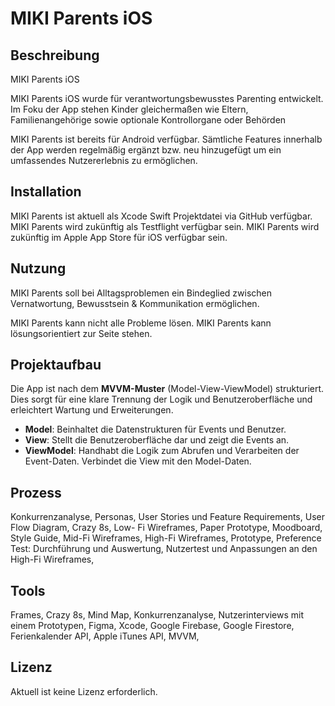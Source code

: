 # MIKI Parents iOS


## Beschreibung

MIKI Parents iOS

MIKI Parents iOS wurde für verantwortungsbewusstes Parenting entwickelt.
Im Foku der App stehen Kinder gleichermaßen wie Eltern, Familienangehörige sowie optionale Kontrollorgane oder Behörden

MIKI Parents ist bereits für Android verfügbar.
Sämtliche Features innerhalb der App werden regelmäßig ergänzt bzw. neu hinzugefügt um ein umfassendes Nutzererlebnis zu ermöglichen.


## Installation

MIKI Parents ist aktuell als Xcode Swift Projektdatei via GitHub verfügbar.
MIKI Parents wird zukünftig als Testflight verfügbar sein.
MIKI Parents wird zukünftig im Apple App Store für iOS verfügbar sein.


## Nutzung

MIKI Parents soll bei Alltagsproblemen ein Bindeglied zwischen Vernatwortung, Bewusstsein & Kommunikation ermöglichen.

MIKI Parents kann nicht alle Probleme lösen.
MIKI Parents kann lösungsorientiert zur Seite stehen.


## Projektaufbau

Die App ist nach dem **MVVM-Muster** (Model-View-ViewModel) strukturiert.
Dies sorgt für eine klare Trennung der Logik und Benutzeroberfläche und erleichtert Wartung und Erweiterungen. 

- **Model**: Beinhaltet die Datenstrukturen für Events und Benutzer.
- **View**: Stellt die Benutzeroberfläche dar und zeigt die Events an.
- **ViewModel**: Handhabt die Logik zum Abrufen und Verarbeiten der Event-Daten. Verbindet die View mit den Model-Daten.


## Prozess

Konkurrenzanalyse,
Personas,
User Stories und Feature Requirements, 
User Flow Diagram,
Crazy 8s,
Low- Fi Wireframes,
Paper Prototype,
Moodboard, 
Style Guide,
Mid-Fi Wireframes,
High-Fi Wireframes,
Prototype,
Preference Test: Durchführung und Auswertung, 
Nutzertest und Anpassungen an den High-Fi Wireframes,


## Tools

Frames,
Crazy 8s,
Mind Map,
Konkurrenzanalyse,
Nutzerinterviews mit einem Prototypen,
Figma,
Xcode,
Google Firebase,
Google Firestore,
Ferienkalender API,
Apple iTunes API,
MVVM,


## Lizenz
Aktuell ist keine Lizenz erforderlich.

